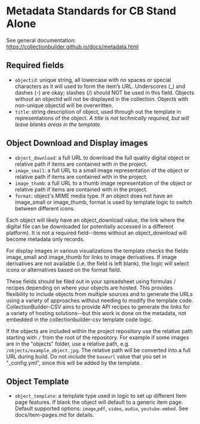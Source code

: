# Metadata Standards for CB Stand Alone

See general documentation: https://collectionbuilder.github.io/docs/metadata.html

## Required fields

- `objectid`: unique string, all lowercase with no spaces or special characters as it will used to form the item’s URL. Underscores (_) and dashes (-) are okay; slashes (/) should NOT be used in this field. Objects without an objectid will not be displayed in the collection. Objects with non-unique objectid will be overwritten.
- `title`: string description of object, used through out the template in representations of the object. *A title is not technically required, but will leave blanks areas in the template.*

## Object Download and Display images

- `object_download`: a full URL to download the full quality digital object or relative path if items are contained with in the project.
- `image_small`: a full URL to a small image representation of the object or relative path if items are contained with in the project.
- `image_thumb`: a full URL to a thumb image representation of the object or relative path if items are contained with in the project.
- `format`: object's MIME media type. If an object does not have an image_small or image_thumb, format is used by template logic to switch between different icons.

Each object will likely have an object_download value, the link where the digital file can be downloaded (or potentially accessed in a different platform). 
It is not a required field--items without an object_download will become metadata only records.

For display images in various visualizations the template checks the fields image_small and image_thumb for links to image derivatives.
If image derivatives are not available (i.e. the field is left blank), the logic will select icons or alternatives based on the format field.

These fields should be filed out in your spreadsheet using formulas / recipes depending on where your objects are hosted. 
This provides flexibility to include objects from multiple sources and to generate the URLs using a variety of approaches without needing to modify the template code.
CollectionBuilder-CSV aims to provide API recipes to generate the links for a variety of hosting solutions--but this work is done on the metadata, not embedded in the collectionbuilder-csv template code logic.

If the objects are included within the project repository use the relative path starting with `/` from the root of the repository. 
For example if some images are in the "objects" folder, use a relative path, e.g. `/objects/example_object.jpg`.
The relative path will be converted into a full URL during build.
Do not include the `baseurl` value that you set in "_config.yml", since this will be added by the template.

## Object Template

- `object_template`: a template type used in logic to set up different Item page features. If blank the object will default to a generic item page. Default supported options: `image`,`pdf`, `video`, `audio`, `youtube-embed`. See docs/item-pages.md for details.
